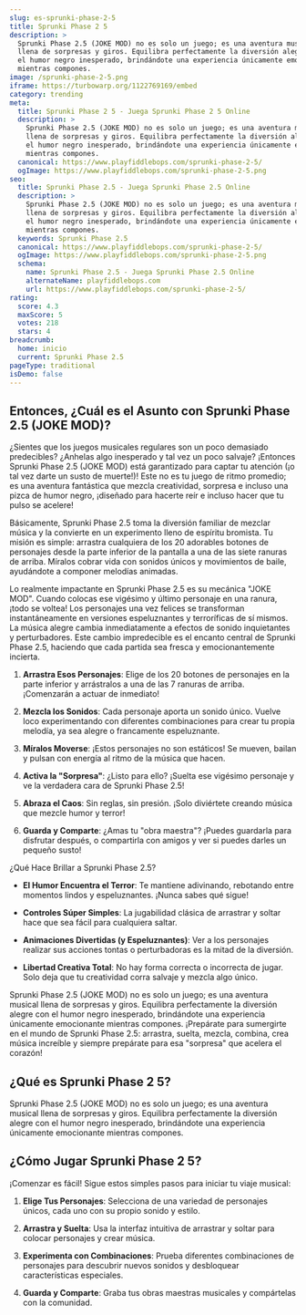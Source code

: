 ```yaml
---
slug: es-sprunki-phase-2-5
title: Sprunki Phase 2 5
description: >
  Sprunki Phase 2.5 (JOKE MOD) no es solo un juego; es una aventura musical
  llena de sorpresas y giros. Equilibra perfectamente la diversión alegre con
  el humor negro inesperado, brindándote una experiencia únicamente emocionante
  mientras compones.
image: /sprunki-phase-2-5.png
iframe: https://turbowarp.org/1122769169/embed
category: trending
meta:
  title: Sprunki Phase 2 5 - Juega Sprunki Phase 2 5 Online
  description: >
    Sprunki Phase 2.5 (JOKE MOD) no es solo un juego; es una aventura musical
    llena de sorpresas y giros. Equilibra perfectamente la diversión alegre con
    el humor negro inesperado, brindándote una experiencia únicamente emocionante
    mientras compones.
  canonical: https://www.playfiddlebops.com/sprunki-phase-2-5/
  ogImage: https://www.playfiddlebops.com/sprunki-phase-2-5.png
seo:
  title: Sprunki Phase 2.5 - Juega Sprunki Phase 2.5 Online
  description: >
    Sprunki Phase 2.5 (JOKE MOD) no es solo un juego; es una aventura musical
    llena de sorpresas y giros. Equilibra perfectamente la diversión alegre con
    el humor negro inesperado, brindándote una experiencia únicamente emocionante
    mientras compones.
  keywords: Sprunki Phase 2.5
  canonical: https://www.playfiddlebops.com/sprunki-phase-2-5/
  ogImage: https://www.playfiddlebops.com/sprunki-phase-2-5.png
  schema:
    name: Sprunki Phase 2.5 - Juega Sprunki Phase 2.5 Online
    alternateName: playfiddlebops.com
    url: https://www.playfiddlebops.com/sprunki-phase-2-5/
rating:
  score: 4.3
  maxScore: 5
  votes: 218
  stars: 4
breadcrumb:
  home: inicio
  current: Sprunki Phase 2.5
pageType: traditional
isDemo: false
---
```


## Entonces, ¿Cuál es el Asunto con Sprunki Phase 2.5 (JOKE MOD)?

¿Sientes que los juegos musicales regulares son un poco demasiado predecibles? ¿Anhelas algo inesperado y tal vez un poco salvaje? ¡Entonces Sprunki Phase 2.5 (JOKE MOD) está garantizado para captar tu atención (¡o tal vez darte un susto de muerte!)! Este no es tu juego de ritmo promedio; es una aventura fantástica que mezcla creatividad, sorpresa e incluso una pizca de humor negro, ¡diseñado para hacerte reír e incluso hacer que tu pulso se acelere!

Básicamente, Sprunki Phase 2.5 toma la diversión familiar de mezclar música y la convierte en un experimento lleno de espíritu bromista. Tu misión es simple: arrastra cualquiera de los 20 adorables botones de personajes desde la parte inferior de la pantalla a una de las siete ranuras de arriba. Míralos cobrar vida con sonidos únicos y movimientos de baile, ayudándote a componer melodías animadas.

Lo realmente impactante en Sprunki Phase 2.5 es su mecánica "JOKE MOD". Cuando colocas ese vigésimo y último personaje en una ranura, ¡todo se voltea! Los personajes una vez felices se transforman instantáneamente en versiones espeluznantes y terroríficas de sí mismos. La música alegre cambia inmediatamente a efectos de sonido inquietantes y perturbadores. Este cambio impredecible es el encanto central de Sprunki Phase 2.5, haciendo que cada partida sea fresca y emocionantemente incierta.

1. **Arrastra Esos Personajes**: Elige de los 20 botones de personajes en la parte inferior y arrástralos a una de las 7 ranuras de arriba. ¡Comenzarán a actuar de inmediato!

1. **Mezcla los Sonidos**: Cada personaje aporta un sonido único. Vuelve loco experimentando con diferentes combinaciones para crear tu propia melodía, ya sea alegre o francamente espeluznante.

1. **Míralos Moverse**: ¡Estos personajes no son estáticos! Se mueven, bailan y pulsan con energía al ritmo de la música que hacen.

1. **Activa la "Sorpresa"**: ¿Listo para ello? ¡Suelta ese vigésimo personaje y ve la verdadera cara de Sprunki Phase 2.5!

1. **Abraza el Caos**: Sin reglas, sin presión. ¡Solo diviértete creando música que mezcle humor y terror!

1. **Guarda y Comparte**: ¿Amas tu "obra maestra"? ¡Puedes guardarla para disfrutar después, o compartirla con amigos y ver si puedes darles un pequeño susto!

¿Qué Hace Brillar a Sprunki Phase 2.5?

- **El Humor Encuentra el Terror**: Te mantiene adivinando, rebotando entre momentos lindos y espeluznantes. ¡Nunca sabes qué sigue!

- **Controles Súper Simples**: La jugabilidad clásica de arrastrar y soltar hace que sea fácil para cualquiera saltar.

- **Animaciones Divertidas (y Espeluznantes)**: Ver a los personajes realizar sus acciones tontas o perturbadoras es la mitad de la diversión.

- **Libertad Creativa Total**: No hay forma correcta o incorrecta de jugar. Solo deja que tu creatividad corra salvaje y mezcla algo único.

Sprunki Phase 2.5 (JOKE MOD) no es solo un juego; es una aventura musical llena de sorpresas y giros. Equilibra perfectamente la diversión alegre con el humor negro inesperado, brindándote una experiencia únicamente emocionante mientras compones. ¡Prepárate para sumergirte en el mundo de Sprunki Phase 2.5: arrastra, suelta, mezcla, combina, crea música increíble y siempre prepárate para esa "sorpresa" que acelera el corazón!

## ¿Qué es Sprunki Phase 2 5?

Sprunki Phase 2.5 (JOKE MOD) no es solo un juego; es una aventura musical llena de sorpresas y giros. Equilibra perfectamente la diversión alegre con el humor negro inesperado, brindándote una experiencia únicamente emocionante mientras compones.

## ¿Cómo Jugar Sprunki Phase 2 5?

¡Comenzar es fácil! Sigue estos simples pasos para iniciar tu viaje musical:

1. **Elige Tus Personajes**: Selecciona de una variedad de personajes únicos, cada uno con su propio sonido y estilo.

1. **Arrastra y Suelta**: Usa la interfaz intuitiva de arrastrar y soltar para colocar personajes y crear música.

1. **Experimenta con Combinaciones**: Prueba diferentes combinaciones de personajes para descubrir nuevos sonidos y desbloquear características especiales.

1. **Guarda y Comparte**: Graba tus obras maestras musicales y compártelas con la comunidad.
